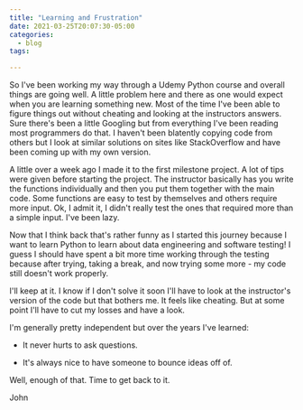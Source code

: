 ```yaml
---
title: "Learning and Frustration"
date: 2021-03-25T20:07:30-05:00
categories:
  - blog
tags:

---
```


So I've been working my way through a Udemy Python course and overall things are going well. A little problem here and there as one would expect when you are learning something new. Most of the time I've been able to figure things out without cheating and looking at the instructors answers. Sure there's been a little Googling but from everything I've been reading most programmers do that. I haven't been blatently copying code from others but I look at similar solutions on sites like StackOverflow and have been coming up with my own version.

A little over a week ago I made it to the first milestone project. A lot of tips were given before starting the project. The instructor basically has you write the functions individually and then you put them together with the main code. Some functions are easy to test by themselves and others require more input. Ok, I admit it, I didn't really test the ones that required more than a simple input. I've been lazy.

Now that I think back that's rather funny as I started this journey because I want to learn Python to learn about data engineering and software testing! I guess I should have spent a bit more time working through the testing because after trying, taking a break, and now trying some more - my code still doesn't work properly. 

I'll keep at it. I know if I don't solve it soon I'll have to look at the instructor's version of the code but that bothers me. It feels like cheating. But at some point I'll have to cut my losses and have a look. 

I'm generally pretty independent but over the years I've learned:

- It never hurts to ask questions.

- It's always nice to have someone to bounce ideas off of.

Well, enough of that. Time to get back to it.


John
